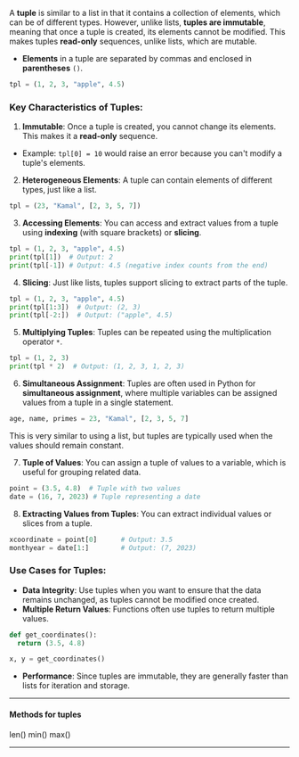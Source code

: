 

A **tuple** is similar to a list in that it contains a collection of elements, which can be of different types. However, unlike lists, **tuples are immutable**, meaning that once a tuple is created, its elements cannot be modified. This makes tuples **read-only** sequences, unlike lists, which are mutable.

- **Elements** in a tuple are separated by commas and enclosed in **parentheses** `()`.

```python
tpl = (1, 2, 3, "apple", 4.5)
```

### Key Characteristics of Tuples:

1. **Immutable**: Once a tuple is created, you cannot change its elements. This makes it a **read-only** sequence.
- Example: `tpl[0] = 10` would raise an error because you can't modify a tuple's elements.

2. **Heterogeneous Elements**: A tuple can contain elements of different types, just like a list.
 ```python
 tpl = (23, "Kamal", [2, 3, 5, 7])
 ```

3. **Accessing Elements**: You can access and extract values from a tuple using **indexing** (with square brackets) or **slicing**.

```python
tpl = (1, 2, 3, "apple", 4.5)
print(tpl[1])  # Output: 2
print(tpl[-1]) # Output: 4.5 (negative index counts from the end)
```

4. **Slicing**: Just like lists, tuples support slicing to extract parts of the tuple.

```python
tpl = (1, 2, 3, "apple", 4.5)
print(tpl[1:3])  # Output: (2, 3)
print(tpl[-2:])  # Output: ("apple", 4.5)
```

5. **Multiplying Tuples**: Tuples can be repeated using the multiplication operator `*`.

```python
tpl = (1, 2, 3)
print(tpl * 2)  # Output: (1, 2, 3, 1, 2, 3)
```

6. **Simultaneous Assignment**: Tuples are often used in Python for **simultaneous assignment**, where multiple variables can be assigned values from a tuple in a single statement.

```python
age, name, primes = 23, "Kamal", [2, 3, 5, 7]
```

This is very similar to using a list, but tuples are typically used when the values should remain constant.

7. **Tuple of Values**: You can assign a tuple of values to a variable, which is useful for grouping related data.

```python
point = (3.5, 4.8)  # Tuple with two values
date = (16, 7, 2023) # Tuple representing a date
```

8. **Extracting Values from Tuples**: You can extract individual values or slices from a tuple.

```python
xcoordinate = point[0]      # Output: 3.5
monthyear = date[1:]        # Output: (7, 2023)
```


### Use Cases for Tuples:
- **Data Integrity**: Use tuples when you want to ensure that the data remains unchanged, as tuples cannot be modified once created.
- **Multiple Return Values**: Functions often use tuples to return multiple values.

```python
def get_coordinates():
  return (3.5, 4.8)

x, y = get_coordinates()
```

- **Performance**: Since tuples are immutable, they are generally faster than lists for iteration and storage.

---

#### Methods for tuples

len()  min()  max() 

___
